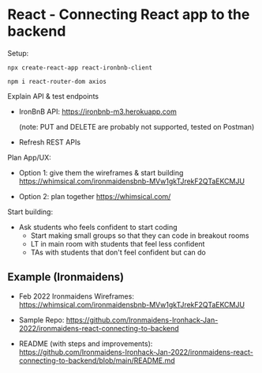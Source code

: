 

# React - Connecting React app to the backend

<!--

Status: draft

Notes:
- In this unit we put together all concepts from previous week
  - Only new concepts: 
    - POST to create a resource on API (we send the request onSubmit + we send the details in the body of the axios request)
- Methodology: build together with students

 -->



Setup:

`npx create-react-app react-ironbnb-client`

`npm i react-router-dom axios`



Explain API & test endpoints

- IronBnB API:
  https://ironbnb-m3.herokuapp.com

  (note: PUT and DELETE are probably not supported, tested on Postman)


- Refresh REST APIs


Plan App/UX:


- Option 1: give them the wireframes & start building
  https://whimsical.com/ironmaidensbnb-MVw1gkTJrekF2QTaEKCMJU

- Option 2: plan together
  https://whimsical.com/



Start building:

- Ask students who feels confident to start coding 
  - Start making small groups so that they can code in breakout rooms
  - LT in main room with students that feel less confident
  - TAs with students that don't feel confident but can do




## Example (Ironmaidens)

- Feb 2022 Ironmaidens Wireframes: 
  https://whimsical.com/ironmaidensbnb-MVw1gkTJrekF2QTaEKCMJU


- Sample Repo: 
  https://github.com/Ironmaidens-Ironhack-Jan-2022/ironmaidens-react-connecting-to-backend

- README (with steps and improvements):
  https://github.com/Ironmaidens-Ironhack-Jan-2022/ironmaidens-react-connecting-to-backend/blob/main/README.md


